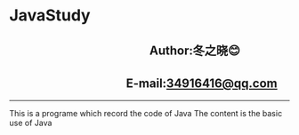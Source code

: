 JavaStudy
================
　　　　　　　　　　　　Author:冬之晓:blush:
----------------
  　　　　　　　　　　E-mail:34916416@qq.com
----------------
***

This is a programe which record the code of Java 
The content is the basic use of Java
